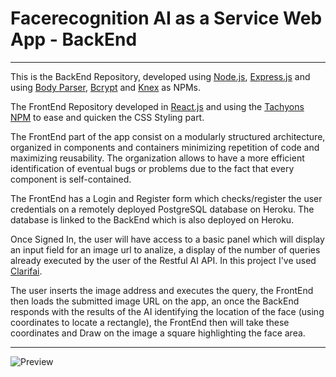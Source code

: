 # Facerecognition AI as a Service Web App - BackEnd

 - - - -
 
This is the BackEnd Repository, developed using [Node.js](https://nodejs.org/en/), [Express.js](https://expressjs.com/) and using [Body Parser](https://www.npmjs.com/package/body-parser), [Bcrypt](https://www.npmjs.com/package/bcrypt-nodejs) and [Knex](http://knexjs.org/) as NPMs.
 
The FrontEnd Repository developed in [React.js](https://reactjs.org/) and using the [Tachyons NPM](https://www.npmjs.com/package/tachyons) to ease and quicken the CSS Styling part.

The FrontEnd part of the app consist on a modularly structured architecture, organized in components and containers minimizing repetition of code and maximizing reusability.
The organization allows to have a more efficient identification of eventual bugs or problems due to the fact that every component is self-contained.

The FrontEnd has a Login and Register form which checks/register the user credentials on a remotely deployed PostgreSQL database on Heroku.
The database is linked to the BackEnd which is also deployed on Heroku.

Once Signed In, the user will have access to a basic panel which  will display an input field for an image url to analize, a display of the number of queries already executed by the user of the Restful AI API. In this project I've used [Clarifai](https://www.clarifai.com/).

The user inserts the image address and executes the query, the FrontEnd then loads the submitted image URL on the app, an once the BackEnd responds with the results of the AI identifying the location of the face (using coordinates to locate a rectangle), the FrontEnd then will take these coordinates and Draw on the image a square highlighting the face area.

 - - - -
 
![Preview](https://user-images.githubusercontent.com/18377423/119144371-e22ddc00-ba48-11eb-9f87-c3db76a6f07f.JPG)
 

